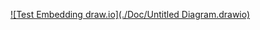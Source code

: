 [![Test Embedding draw.io](./Doc/Untitled Diagram.drawio)](https://app.diagrams.net/#Hfranck-gaspoz%2FWindowsAudioSessionSample%2Fmain%2FDoc%2FUntitled%20Diagram.drawio.svg)
